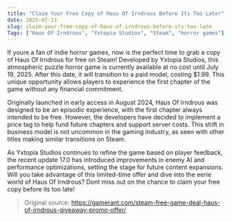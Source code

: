 ```yaml
---
title: "Claim Your Free Copy of Haus Of Irndrous Before Its Too Late!"
date: 2025-07-13
slug: claim-your-free-copy-of-haus-of-irndrous-before-its-too-late
Tags: ["Haus Of Irndrous", "Yxtopia Studios", "Steam", "horror games"]
---
```


If youre a fan of indie horror games, now is the perfect time to grab a copy of Haus Of Irndrous for free on Steam! Developed by Yxtopia Studios, this atmospheric puzzle horror game is currently available at no cost until July 19, 2025. After this date, it will transition to a paid model, costing $1.99. This unique opportunity allows players to experience the first chapter of the game without any financial commitment.

Originally launched in early access in August 2024, Haus Of Irndrous was designed to be an episodic experience, with the first chapter always intended to be free. However, the developers have decided to implement a price tag to help fund future chapters and support server costs. This shift in business model is not uncommon in the gaming industry, as seen with other titles making similar transitions on Steam.

As Yxtopia Studios continues to refine the game based on player feedback, the recent update 17.0 has introduced improvements in enemy AI and performance optimizations, setting the stage for future content expansions. Will you take advantage of this limited-time offer and dive into the eerie world of Haus Of Irndrous? Dont miss out on the chance to claim your free copy before its too late!
> Original source: https://gamerant.com/steam-free-game-deal-haus-of-irndrous-giveaway-promo-offer/